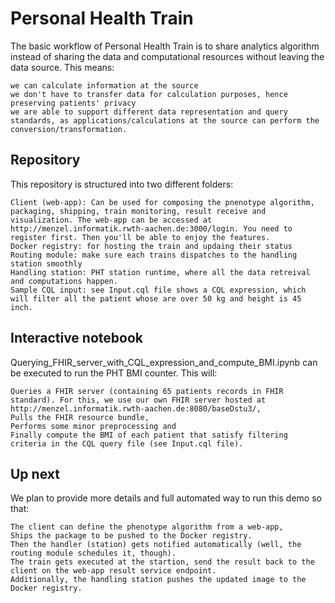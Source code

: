 # Personal Health Train
The basic workflow of Personal Health Train is to share analytics algorithm instead of sharing the data and computational resources without leaving the data source. This means:

    we can calculate information at the source
    we don't have to transfer data for calculation purposes, hence preserving patients' privacy
    we are able to support different data representation and query standards, as applications/calculations at the source can perform the conversion/transformation.

## Repository
This repository is structured into two different folders:

    Client (web-app): Can be used for composing the pnenotype algorithm, packaging, shipping, train monitoring, result receive and visualization. The web-app can be accessed at http://menzel.informatik.rwth-aachen.de:3000/login. You need to register first. Then you'll be able to enjoy the features.  
    Docker registry: for hosting the train and updaing their status
    Routing module: make sure each trains dispatches to the handling station smoothly
    Handling station: PHT station runtime, where all the data retreival and computations happen. 
    Sample CQL input: see Input.cql file shows a CQL expression, which will filter all the patient whose are over 50 kg and height is 45 inch. 
    
## Interactive notebook
Querying_FHIR_server_with_CQL_expression_and_compute_BMI.ipynb can be executed to run the PHT BMI counter. This will:

    Queries a FHIR server (containing 65 patients records in FHIR standard). For this, we use our own FHIR server hosted at http://menzel.informatik.rwth-aachen.de:8080/baseDstu3/, 
    Pulls the FHIR resource bundle, 
    Performs some minor preprocessing and 
    Finally compute the BMI of each patient that satisfy filtering criteria in the CQL query file (see Input.cql file). 

## Up next
We plan to provide more details and full automated way to run this demo so that:

    The client can define the phenotype algorithm from a web-app, 
    Ships the package to be pushed to the Docker registry. 
    Then the handler (station) gets notified automatically (well, the routing module schedules it, though). 
    The train gets executed at the startion, send the result back to the client on the web-app result service endpoint. 
    Additionally, the handling station pushes the updated image to the Docker registry. 

